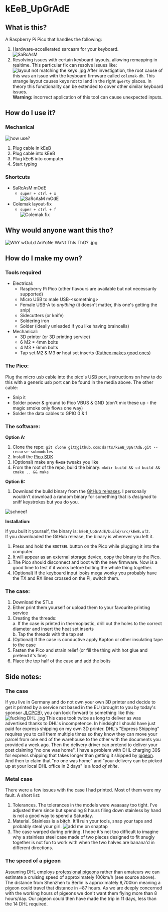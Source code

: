 # kEeB_UpGrAdE

## What is this?

A Raspberry Pi Pico that handles the following:

1. Hardware-accellerated sarcasm for your keyboard.  
![SaRcAsM](./media/useful!.png)
2. Resolving issues with certain keyboard layouts, allowing remapping in realtime. This particular fix can resolve issues like: ![layout not matching the keys .jpg](./media/the_problem.png) 
After investigation, the root cause of this was an issue with the keyboard firmware called `colemak-dh`. This strange layout causes keys not to land in the right `qwerty` places. In theory this functionality can be extended to cover other similar keyboard issues.  
**Warning:** incorrect application of this tool can cause unexpected inputs.

## How do I use it?

### Mechanical 

![how use?](./media/usage.gif)

1. Plug cable in kEeB
2. Plug cable into kEeB
3. Plug kEeB into computer
4. Start typing

### Shortcuts

- SaRcAsM mOdE
    - `super + ctrl + x`  
    ![SaRcAsM mOdE](./media/sup_ctrl_x.gif)
- Colemak layout-fix 
    - `super + ctrl + f`  
    ![Colemak fix](./media/sup_ctrl_f.gif)

## Why would anyone want this tho?

![WhY wOuLd AnYoNe WaNt ThIs ThO? .jpg](./media/WhY_wOuLd_AnYoNe_WaNt_ThIs_ThO.png)


## How do I make my own?

### Tools required

- Electrical:  
    - Raspberry Pi Pico (other flavours are available but not necessarily supported)
    - Micro USB to male USB-\<something>
    - Female USB-A to _anything_ (it doesn't matter, this one's getting the snip)
    - Sidecutters (or knife)
    - Soldering iron
    - Solder (ideally unleaded if you like having braincells)  
- Mechanical:
    - 3D printer (or 3D printing service)
    - 6 M2 * 4mm bolts
    - 4 M3 * 6mm bolts
    - Tap set M2 & M3 **or** heat set inserts ([Ruthex makes good ones](https://www.amazon.de/ruthex-Gewindeeinsatz-Sortimentskasten-St%C3%BCck-Kunststoffteile/dp/B08K1BVGN9))

### The Pico:
Plug the micro usb cable into the pico's USB port, instructions on how to do this with a generic usb port can be found in the media above.
The other cable:
- Snip it
- Solder power & ground to Pico VBUS & GND (don't mix these up - the magic smoke only flows one way)
- Solder the data cables to GPIO 0 & 1

### The software:

**Option A:** 

1. Clone the repo: `git clone git@github.com:darts/kEeB_UpGrAdE.git --recurse-submodules`
2. Install the [Pico SDK](https://github.com/raspberrypi/pico-sdk)
3. (Optional) make any <del>fixes</del> tweaks you like
4. From the root of the repo, build the binary: `mkdir build && cd build && cmake .. && make`

**Option B:**

1. Download the build binary from the [GitHub releases](https://github.com/darts/kEeB_UpGrAdE/releases). I personally wouldn't download a random binary for something that is _designed_ to sniff keystrokes but you do you.

![schneef](./media/schneef.gif)

**Installation:**

If you built it yourself, the binary is: `kEeB_UpGrAdE/build/src/kEeB.uf2`.  
If you downloaded the GitHub release, the binary is wherever you left it.

1. Press and hold the `BOOTSEL` button on the Pico while plugging it into the computer.
2. It will appear as an external storage device, copy the binary to the Pico.
3. The Pico should disconnect and boot with the new firmware. Now is a good time to test if it works before bolting the whole thing together.
4. (Optional) If the keyboard input looks mega wonky you probably have the TX and RX lines crossed on the Pi, switch them.

### The case:
1. Download the STLs
2. Either print them yourself or upload them to your favourite printing service
3. Creating the threads:  
    a. If the case is printed in thermoplastic, drill out the holes to the correct diameter and insert the heat set inserts  
    b. Tap the threads with the tap set
4. (Optional) If the case is conductive apply Kapton or other insulating tape to the case
5. Fasten the Pico and strain relief (or fill the thing with hot glue and pretend it's fine)
6. Place the top half of the case and add the bolts

## Side notes:

### The case

If you live in Germany and do not own your own 3D printer and decide to get it printed by a service not based in the EU (brought to you by today's sponsor [JLCPCB](https://jlcpcb.com/3d-printing?from=3DP)), you can look forward to something like this:
![fucking DHL .jpg](./media/fucking_dhl.png)
This case took twice as long to deliver as was advertised thanks to DHL's incompetence. In hindsight I should have just paid for express shipping on my own 3D printer. DHL's "Express Shipping" requires you to call them multiple times so they know they can move your parcel from one end of the warehouse to the other with the documents you provided a week ago. Then the delivery driver can pretend to deliver your post claiming "no one was home". I have a problem with DHL charging 30$ for express shipping that takes longer than getting it shipped by [pigeon](#the-speed-of-a-pigeon). And then to claim that "no one was home" and "your delivery can be picked up at your local DHL office in 2 days" is a _load of shite_.

### Metal case

There were a few issues with the case I had printed. Most of them were my fault. A short list:

1. Tolerances. The tolerances in the models were waaaaay too tight. I've adjusted them since but spending 8 hours filing down stainless by hand is not a good way to spend a Saturday.
2. Material. Stainless is a bitch. It'll ruin your tools, snap your taps and probably steal your girl. 
![add me on snaptap](./media/no_tap_snap_all.jpeg)
3. The case warped during printing. I hope it's not too difficult to imagine why a stainless steel case made of two pieces designed to fit snugly together is not fun to work with when the two halves are banana'd in different directions.

### The speed of a pigeon

Assuming DHL employs [professional pigeons](https://en.wikipedia.org/wiki/Homing_pigeon) rather than amateurs we can estimate a cruising speed of approximately 100km/h (see source above). The distance from Shenzhen to Berlin is approximately 8,700km meaning a pigeon could travel that distance in ~87 hours. As we are deeply concerned with the working hours of pigeons we don't want them flying more than 8 hours/day. Our pigeon could then have made the trip in 11 days, less than the 14 DHL required. 
